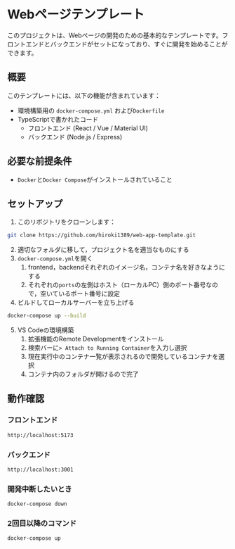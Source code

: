 # Webページテンプレート

このプロジェクトは、Webページの開発のための基本的なテンプレートです。フロントエンドとバックエンドがセットになっており、すぐに開発を始めることができます。

## 概要

このテンプレートには、以下の機能が含まれています：
- 環境構築用の `docker-compose.yml` および`Dockerfile`
- TypeScriptで書かれたコード
  - フロントエンド (React / Vue / Material UI)
  - バックエンド (Node.js / Express)

## 必要な前提条件

- `Docker`と`Docker Compose`がインストールされていること

## セットアップ

1. このリポジトリをクローンします：
```bash
git clone https://github.com/hiroki1389/web-app-template.git
```
2. 適切なフォルダに移して，プロジェクト名を適当なものにする
3. `docker-compose.yml`を開く
    1. frontend，backendそれぞれのイメージ名，コンテナ名を好きなようにする
    2. それぞれの`ports`の左側はホスト（ローカルPC）側のポート番号なので，空いているポート番号に設定
4. ビルドしてローカルサーバーを立ち上げる
```sh
docker-compose up --build
```
5. VS Codeの環境構築
    1. 拡張機能のRemote Developmentをインストール
    2. 検索バーに`> Attach to Running Container`を入力し選択
    3. 現在実行中のコンテナ一覧が表示されるので開発しているコンテナを選択
    4. コンテナ内のフォルダが開けるので完了

## 動作確認

### フロントエンド
```sh
http://localhost:5173
```

### バックエンド
```sh
http://localhost:3001
```

### 開発中断したいとき

```sh
docker-compose down
```

### 2回目以降のコマンド
```sh
docker-compose up
```